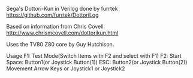 Sega's Dottori-Kun in Verilog done by furrtek
https://github.com/furrtek/DottoriLog

Based on information from Chris Covell: http://www.chrismcovell.com/dottorikun.html

Uses the TV80 Z80 core by Guy Hutchison.



Usage  	F1: Test Mode(Switch Items with F2 and select with F1)
		F2: Start
		Space: Button1(or Joystick Button(1))
		ESC: Button2(or Joystick Button(2))
Movement Arrow Keys or Joystick1 or Joystick2

